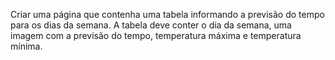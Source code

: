 Criar uma página que contenha uma tabela informando a previsão do tempo para os dias da semana.
A tabela deve conter o dia da semana, uma imagem com a previsão do tempo, temperatura máxima e temperatura mínima.